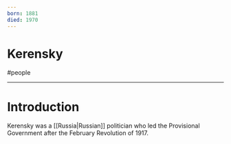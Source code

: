 ```yaml
---
born: 1881
died: 1970
---
```

# Kerensky
#people 

---
# Introduction
Kerensky was a [[Russia|Russian]] politician who led the Provisional Government after the February Revolution of 1917. 